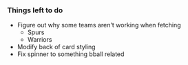 ### Things left to do


- Figure out why some teams aren't working when fetching
    - Spurs
    - Warriors
- Modify back of card styling
- Fix spinner to something bball related


